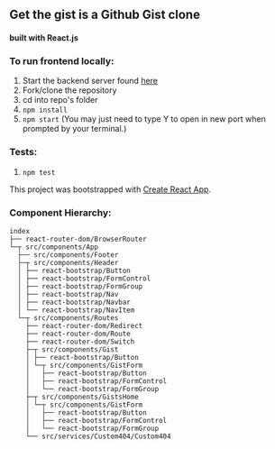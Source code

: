 ## Get the gist is a Github Gist clone

#### built with React.js

### To run frontend locally:

1. Start the backend server found [here](https://github.com/KristenLingwood/GetTheGist_backend)
2. Fork/clone the repository
3. cd into repo's folder
4. `npm install`
5. `npm start` (You may just need to type Y to open in new port when prompted by your terminal.)

### Tests:

1. `npm test`

This project was bootstrapped with [Create React App](https://github.com/facebook/create-react-app).

### Component Hierarchy:

```
index
├── react-router-dom/BrowserRouter
└─┬ src/components/App
  ├── src/components/Footer
  ├─┬ src/components/Header
  │ ├── react-bootstrap/Button
  │ ├── react-bootstrap/FormControl
  │ ├── react-bootstrap/FormGroup
  │ ├── react-bootstrap/Nav
  │ ├── react-bootstrap/Navbar
  │ └── react-bootstrap/NavItem
  └─┬ src/components/Routes
    ├── react-router-dom/Redirect
    ├── react-router-dom/Route
    ├── react-router-dom/Switch
    ├─┬ src/components/Gist
    │ ├── react-bootstrap/Button
    │ └─┬ src/components/GistForm
    │   ├── react-bootstrap/Button
    │   ├── react-bootstrap/FormControl
    │   └── react-bootstrap/FormGroup
    ├─┬ src/components/GistsHome
    │ └─┬ src/components/GistForm
    │   ├── react-bootstrap/Button
    │   ├── react-bootstrap/FormControl
    │   └── react-bootstrap/FormGroup
    └── src/services/Custom404/Custom404
```
